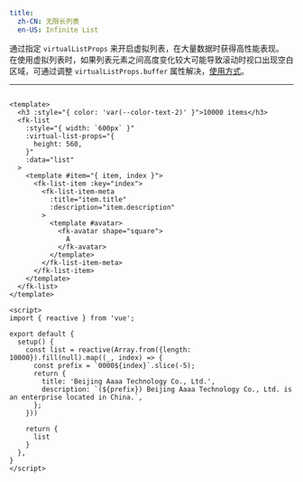 ```yaml
title:
  zh-CN: 无限长列表
  en-US: Infinite List
```


通过指定 `virtualListProps` 来开启虚拟列表，在大量数据时获得高性能表现。
在使用虚拟列表时，如果列表元素之间高度变化较大可能导致滚动时视口出现空白区域，可通过调整 `virtualListProps.buffer` 属性解决，[使用方式](/vue/docs/faq#%E8%99%9A%E6%8B%9F%E5%88%97%E8%A1%A8%E7%9A%84%E4%BD%BF%E7%94%A8)。

---


```vue { "component": true } 

<template>
  <h3 :style="{ color: 'var(--color-text-2)' }">10000 items</h3>
  <fk-list
    :style="{ width: `600px` }"
    :virtual-list-props="{
      height: 560,
    }"
    :data="list"
  >
    <template #item="{ item, index }">
      <fk-list-item :key="index">
        <fk-list-item-meta
          :title="item.title"
          :description="item.description"
        >
          <template #avatar>
            <fk-avatar shape="square">
              A
            </fk-avatar>
          </template>
        </fk-list-item-meta>
      </fk-list-item>
    </template>
  </fk-list>
</template>

<script>
import { reactive } from 'vue';

export default {
  setup() {
    const list = reactive(Array.from({length: 10000}).fill(null).map((_, index) => {
      const prefix = `0000${index}`.slice(-5);
      return {
        title: 'Beijing Aaaa Technology Co., Ltd.',
        description: `(${prefix}) Beijing Aaaa Technology Co., Ltd. is an enterprise located in China.`,
      };
    }))

    return {
      list
    }
  },
}
</script>
```
